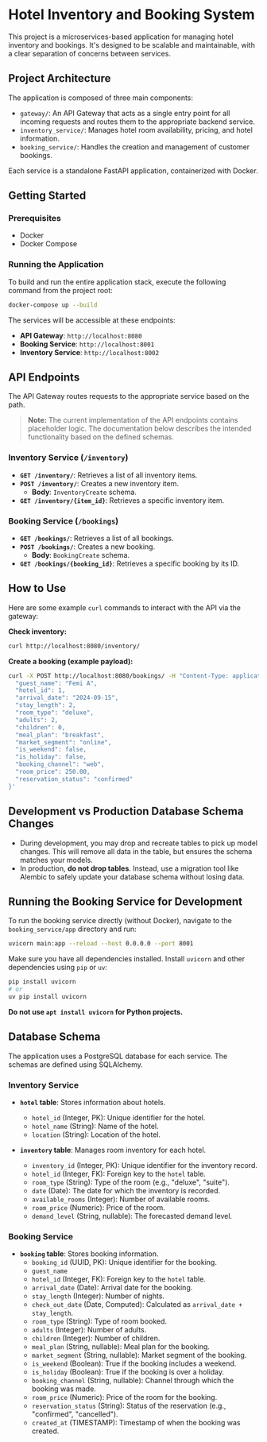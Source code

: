 # Hotel Inventory and Booking System

This project is a microservices-based application for managing hotel inventory and bookings. It's designed to be scalable and maintainable, with a clear separation of concerns between services.

## Project Architecture

The application is composed of three main components:

-   `gateway/`: An API Gateway that acts as a single entry point for all incoming requests and routes them to the appropriate backend service.
-   `inventory_service/`: Manages hotel room availability, pricing, and hotel information.
-   `booking_service/`: Handles the creation and management of customer bookings.

Each service is a standalone FastAPI application, containerized with Docker.

## Getting Started

### Prerequisites

-   Docker
-   Docker Compose

### Running the Application

To build and run the entire application stack, execute the following command from the project root:

```bash
docker-compose up --build
```

The services will be accessible at these endpoints:

-   **API Gateway**: `http://localhost:8080`
-   **Booking Service**: `http://localhost:8001`
-   **Inventory Service**: `http://localhost:8002`

## API Endpoints

The API Gateway routes requests to the appropriate service based on the path.

> **Note:** The current implementation of the API endpoints contains placeholder logic. The documentation below describes the intended functionality based on the defined schemas.

### Inventory Service (`/inventory`)

-   **`GET /inventory/`**: Retrieves a list of all inventory items.
-   **`POST /inventory/`**: Creates a new inventory item.
    -   **Body**: `InventoryCreate` schema.
-   **`GET /inventory/{item_id}`**: Retrieves a specific inventory item.

### Booking Service (`/bookings`)

-   **`GET /bookings/`**: Retrieves a list of all bookings.
-   **`POST /bookings/`**: Creates a new booking.
    -   **Body**: `BookingCreate` schema.
-   **`GET /bookings/{booking_id}`**: Retrieves a specific booking by its ID.

## How to Use

Here are some example `curl` commands to interact with the API via the gateway:

**Check inventory:**
```bash
curl http://localhost:8080/inventory/
```

**Create a booking (example payload):**
```bash
curl -X POST http://localhost:8080/bookings/ -H "Content-Type: application/json" -d '{
  "guest_name": "Femi A",
  "hotel_id": 1,
  "arrival_date": "2024-09-15",
  "stay_length": 2,
  "room_type": "deluxe",
  "adults": 2,
  "children": 0,
  "meal_plan": "breakfast",
  "market_segment": "online",
  "is_weekend": false,
  "is_holiday": false,
  "booking_channel": "web",
  "room_price": 250.00,
  "reservation_status": "confirmed"
}'
```

## Development vs Production Database Schema Changes

- During development, you may drop and recreate tables to pick up model changes. This will remove all data in the table, but ensures the schema matches your models.
- In production, **do not drop tables**. Instead, use a migration tool like Alembic to safely update your database schema without losing data.

## Running the Booking Service for Development

To run the booking service directly (without Docker), navigate to the `booking_service/app` directory and run:

```bash
uvicorn main:app --reload --host 0.0.0.0 --port 8001
```

Make sure you have all dependencies installed. Install `uvicorn` and other dependencies using `pip` or `uv`:

```bash
pip install uvicorn
# or
uv pip install uvicorn
```

**Do not use `apt install uvicorn` for Python projects.**

## Database Schema

The application uses a PostgreSQL database for each service. The schemas are defined using SQLAlchemy.

### Inventory Service

-   **`hotel` table**: Stores information about hotels.
    -   `hotel_id` (Integer, PK): Unique identifier for the hotel.
    -   `hotel_name` (String): Name of the hotel.
    -   `location` (String): Location of the hotel.

-   **`inventory` table**: Manages room inventory for each hotel.
    -   `inventory_id` (Integer, PK): Unique identifier for the inventory record.
    -   `hotel_id` (Integer, FK): Foreign key to the `hotel` table.
    -   `room_type` (String): Type of the room (e.g., "deluxe", "suite").
    -   `date` (Date): The date for which the inventory is recorded.
    -   `available_rooms` (Integer): Number of available rooms.
    -   `room_price` (Numeric): Price of the room.
    -   `demand_level` (String, nullable): The forecasted demand level.

### Booking Service

-   **`booking` table**: Stores booking information.
    -   `booking_id` (UUID, PK): Unique identifier for the booking.
    -   `guest_name`
    -   `hotel_id` (Integer, FK): Foreign key to the `hotel` table.
    -   `arrival_date` (Date): Arrival date for the booking.
    -   `stay_length` (Integer): Number of nights.
    -   `check_out_date` (Date, Computed): Calculated as `arrival_date + stay_length`.
    -   `room_type` (String): Type of room booked.
    -   `adults` (Integer): Number of adults.
    -   `children` (Integer): Number of children.
    -   `meal_plan` (String, nullable): Meal plan for the booking.
    -   `market_segment` (String, nullable): Market segment of the booking.
    -   `is_weekend` (Boolean): True if the booking includes a weekend.
    -   `is_holiday` (Boolean): True if the booking is over a holiday.
    -   `booking_channel` (String, nullable): Channel through which the booking was made.
    -   `room_price` (Numeric): Price of the room for the booking.
    -   `reservation_status` (String): Status of the reservation (e.g., "confirmed", "cancelled").
    -   `created_at` (TIMESTAMP): Timestamp of when the booking was created.
